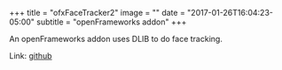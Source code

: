 +++
title = "ofxFaceTracker2"
image = ""
date = "2017-01-26T16:04:23-05:00"
subtitle = "openFrameworks addon"
+++

An openFrameworks addon uses DLIB to do face tracking.

Link: [github](https://github.com/HalfdanJ/ofxFaceTracker2)